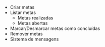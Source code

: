 - Criar metas
- Listar metas
  - Metas realizadas
  - Metas abertas
- Marcar/Desmarcar metas como concluídas
- Remover metas
- Sistema de mensagens
